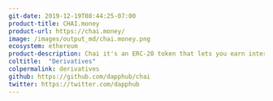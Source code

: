 ```yaml
---
git-date: 2019-12-19T08:44:25-07:00
product-title: CHAI.money
product-url: https://chai.money/
image: /images/output_md/chai.money.png
ecosystem: ethereum
product-description: Chai it's an ERC-20 token that lets you earn interest on Dai without requiring it to be locked in the Maker Dai Savings Contract.
coltitle:  "Derivatives"
colpermalink: derivatives
github: https://github.com/dapphub/chai
twitter: https://twitter.com/dapphub
---
```

